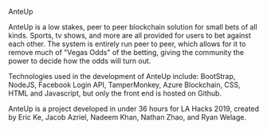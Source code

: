 AnteUp

AnteUp is a low stakes, peer to peer blockchain solution for small bets of all kinds.  Sports, tv shows, and more are all provided for users to bet against each other.  The system is entirely run peer to peer, which allows for it to remove much of "Vegas Odds" of the betting, giving the community the power to decide how the odds will turn out.

Technologies used in the development of AnteUp include: BootStrap, NodeJS, Facebook Login API, TamperMonkey, Azure Blockchain, CSS, HTML and Javascript, but only the front end is hosted on Github.


AnteUp is a project developed in under 36 hours for LA Hacks 2019, created by Eric Ke, Jacob Azriel, Nadeem Khan, Nathan Zhao, and Ryan Welage.

